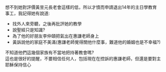 想不到她對評價黃昱元長老會這樣的低，所以才憤而申請退出14年的主日學教育事工，我記得她有說道:

- 找外人來旁聽，之後再批評她的教學
- 說聖經只是知識?
- 為了他的好朋友李仲頤把氣出在惠謙老師身上
- 黃訴說他的家庭不美滿(惠謙老師覺得關他什麼事，難道他的婚姻也是不幸福?)
   

不知道他們這幾個家族有不當地把持著教會嗎?  
這也是很好的提醒，不要相信任何人，包括現在在控訴的惠謙老師，但還是要對主耶穌保持信心